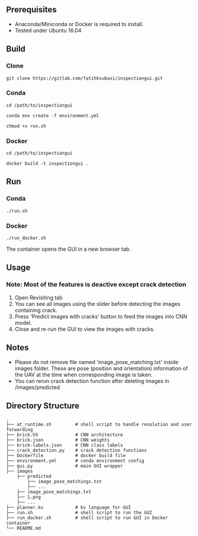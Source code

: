 
## Prerequisites

- Anaconda/Miniconda or Docker is required to install.
- Tested under Ubuntu 16.04

## Build
### Clone
```
git clone https://gitlab.com/fatihksubasi/inspectiongui.git
```
### Conda
```
cd /path/to/inspectiongui
```
```
conda env create -f environment.yml
```
```
chmod +x run.sh
```
### Docker
```
cd /path/to/inspectiongui
```
```
docker build -t inspectiongui .
```

## Run
### Conda
```
./run.sh
```
### Docker
```
./run_docker.sh
```
The container opens the GUI in a new browser tab.

## Usage
###  Note: Most of the features is deactive except crack detection 
1. Open Revisiting tab
2. You can see all images using the slider before detecting the images containing crack.
3. Press 'Predict images with cracks' button to feed the images into CNN model.
4. Close and re-run the GUI to view the images with cracks.

## Notes
- Please do not remove file named 'image_pose_matching.txt' inside images folder. These are pose (position and orientation) information of the UAV at the time when corresponding image is taken.
- You can rerun crack detection function after deleting images in /images/predicted

## Directory Structure
    .
    ├── at_runtime.sh         # shell script to handle resolution and user forwarding
    ├── brick.h5              # CNN architecture 
    ├── brick.json            # CNN weights 
    ├── brick-labels.json     # CNN class labels
    ├── crack_detection.py    # crack detection functions 
    ├── Dockerfile            # docker build file
    ├── environment.yml       # conda environment config 
    ├── gui.py                # main GUI wrapper 
    ├── images                 
        ├── predicted
            ├── image_pose_matchings.txt
            ├── ...
        ├── image_pose_matchings.txt
        ├── 1.png
        ├── ...       
    ├── planner.kv            # kv language for GUI   
    ├── run.sh                # shell script to run the GUI
    ├── run_docker.sh         # shell script to run GUI in Docker container
    └── README.md